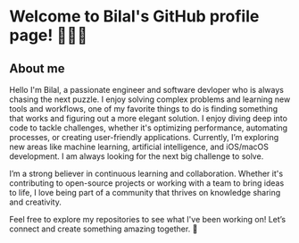 # Welcome to Bilal's GitHub profile page! 👨🏽‍💻

## About me
Hello I'm Bilal, a passionate engineer and software devloper who is always chasing the next puzzle.
I enjoy solving complex problems and learning new tools and workflows, one of my favorite things to do is finding something that works and figuring out a more elegant solution.
I enjoy diving deep into code to tackle challenges, whether it's optimizing performance, automating processes, or creating user-friendly applications. Currently, I’m exploring new areas like machine learning, artificial intelligence, and iOS/macOS development. I am always looking for the next big challenge to solve.

I’m a strong believer in continuous learning and collaboration. Whether it's contributing to open-source projects or working with a team to bring ideas to life, I love being part of a community that thrives on knowledge sharing and creativity.

Feel free to explore my repositories to see what I've been working on! Let’s connect and create something amazing together. 🚀

<!--
**awesomebil/awesomebil** is a ✨ _special_ ✨ repository because its `README.md` (this file) appears on your GitHub profile.

Here are some ideas to get you started:

- 🔭 I’m currently working on ...
- 🌱 I’m currently learning ...
- 👯 I’m looking to collaborate on ...
- 🤔 I’m looking for help with ...
- 💬 Ask me about ...
- 📫 How to reach me: ...
- 😄 Pronouns: ...
- ⚡ Fun fact: ...
-->
